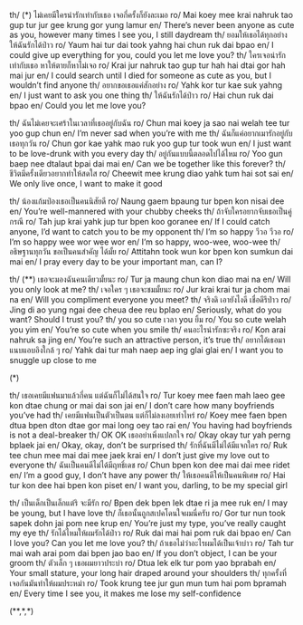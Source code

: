 th/ (\*) ไม่เคยมีใครน่ารักเท่ากับเธอ เจอกี่ครั้งก็ยังละเมอ
ro/ Mai koey mee krai nahruk tao gup tur jur gee krung gor yung lamur
en/ There’s never been anyone as cute as you, however many times I see you, I still daydream
th/ ยอมให้เธอได้ทุกอย่าง ให้ฉันรักได้ป่าว
ro/ Yaum hai tur dai took yahng hai chun ruk dai bpao
en/ I could give up everything for you, could you let me love you?
th/ ใครเจอน่ารักเท่ากับเธอ หาให้ตายก็หาไม่เจอ
ro/ Krai jur nahruk tao gup tur hah hai dtai gor hah mai jur
en/ I could search until I died for someone as cute as you, but I wouldn’t find anyone
th/ อยากขอเธอแค่สักอย่าง
ro/ Yahk kor tur kae suk yahng
en/ I just want to ask you one thing
th/ ให้ฉันรักได้ป่าว
ro/ Hai chun ruk dai bpao
en/ Could you let me love you?

th/ ฉันไม่เคยจะเศร้าในเวลาที่เธออยู่กับฉัน
ro/ Chun mai koey ja sao nai welah tee tur yoo gup chun
en/ I’m never sad when you’re with me
th/ ฉันก็แค่อยากเมารักอยู่กับเธอทุกวัน
ro/ Chun gor kae yahk mao ruk yoo gup tur took wun
en/ I just want to be love-drunk with you every day
th/ อยู่กันแบบนี้ตลอดไปได้ไหม
ro/ Yoo gun baep nee dtalaut bpai dai mai
en/ Can we be together like this forever?
th/ ชีวิตมีครั้งเดียวอยากทำให้สดใส
ro/ Cheewit mee krung diao yahk tum hai sot sai
en/ We only live once, I want to make it good

th/ น้องแก้มป่องเธอเป็นคนนิสัยดี
ro/ Naung gaem bpaung tur bpen kon nisai dee
en/ You’re well-mannered with your chubby cheeks
th/ ถ้าจับใครอยากจับเธอเป็นคู่กรณี
ro/ Tah jup krai yahk jup tur bpen koo goranee
en/ If I could catch anyone, I’d want to catch you to be my opponent
th/ I’m so happy วีวอ วีวอ
ro/ I’m so happy wee wor wee wor
en/ I’m so happy, woo-wee, woo-wee
th/ อธิษฐานทุกวัน ขอเป็นคนสำคัญ ได้มั้ย
ro/ Attitahn took wun kor bpen kon sumkun dai mai
en/ I pray every day to be your important man, can I?

th/ (\*\*) เธอจะมองฉันคนเดียวมั้ยนะ
ro/ Tur ja maung chun kon diao mai na
en/ Will you only look at me?
th/ เจอใคร ๆ เธอจะชมมั้ยนะ
ro/ Jur krai krai tur ja chom mai na
en/ Will you compliment everyone you meet?
th/ จริงดิ เอายังไงดี เชื่อดีรึป่าว
ro/ Jing di ao yung ngai dee cheua dee reu bplao
en/ Seriously, what do you want? Should I trust you?
th/ you so cute เวลา you ยิ้ม
ro/ You so cute welah you yim
en/ You’re so cute when you smile
th/ คนอะไรน่ารักซะจริง
ro/ Kon arai nahruk sa jing
en/ You’re such an attractive person, it’s true
th/ อยากได้เธอมาแนบแอบอิงใกล้ ๆ
ro/ Yahk dai tur mah naep aep ing glai glai
en/ I want you to snuggle up close to me

(\*)

th/ เธอเคยมีแฟนมาแล้วกี่คน แต่ฉันก็ไม่ได้สนใจ
ro/ Tur koey mee faen mah laeo gee kon dtae chung or mai dai son jai
en/ I don’t care how many boyfriends you’ve had
th/ เคยมีแฟนเป็นตัวเป็นตน แต่ก็ไม่ลงเอยเท่าไหร่
ro/ Koey mee faen bpen dtua bpen dton dtae gor mai long oey tao rai
en/ You having had boyfriends is not a deal-breaker
th/ OK OK เธออย่าเพิ่งแปลกใจ
ro/ Okay okay tur yah perng bplaek jai
en/ Okay, okay, don’t be surprised
th/ รักที่ฉันมีไม่ได้มีแจกใคร
ro/ Ruk tee chun mee mai dai mee jaek krai
en/ I don’t just give my love out to everyone
th/ ฉันเป็นคนดีไม่ได้มีฤทธิ์เดช
ro/ Chun bpen kon dee mai dai mee ridet
en/ I’m a good guy, I don’t have any power
th/ ให้เธอคนดีให้เป็นคนพิเศษ
ro/ Hai tur kon dee hai bpen kon piset
en/ I want you, darling, to be my special girl

th/ เป็นเด็กเป็นเล็กแต่ริ จะมีรัก
ro/ Bpen dek bpen lek dtae ri ja mee ruk
en/ I may be young, but I have love
th/ ก็เธอนั้นถูกสเปคโดนใจผมนี่ครับ
ro/ Gor tur nun took sapek dohn jai pom nee krup
en/ You’re just my type, you’ve really caught my eye
th/ รักได้ไหมให้ผมรักได้ป่าว
ro/ Ruk dai mai hai pom ruk dai bpao
en/ Can I love you? Can you let me love you?
th/ ถ้าเธอไม่ว่าอะไรผมได้เป็นเจ้าบ่าว
ro/ Tah tur mai wah arai pom dai bpen jao bao
en/ If you don’t object, I can be your groom
th/ ตัวเล็ก ๆ เธอผมยาวประบ่า
ro/ Dtua lek elk tur pom yao bprabah
en/ Your small stature, your long hair draped around your shoulders
th/ ทุกครั้งที่เจอกันมันทำให้ผมประหม่า
ro/ Took krung tee jur gun mun tum hai pom bpramah
en/ Every time I see you, it makes me lose my self-confidence

(\*\*,\*,\*)
